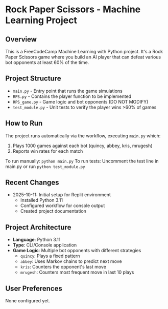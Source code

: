 # Rock Paper Scissors - Machine Learning Project

## Overview
This is a FreeCodeCamp Machine Learning with Python project. It's a Rock Paper Scissors game where you build an AI player that can defeat various bot opponents at least 60% of the time.

## Project Structure
- `main.py` - Entry point that runs the game simulations
- `RPS.py` - Contains the player function to be implemented
- `RPS_game.py` - Game logic and bot opponents (DO NOT MODIFY)
- `test_module.py` - Unit tests to verify the player wins >60% of games

## How to Run
The project runs automatically via the workflow, executing `main.py` which:
1. Plays 1000 games against each bot (quincy, abbey, kris, mrugesh)
2. Reports win rates for each match

To run manually: `python main.py`
To run tests: Uncomment the test line in main.py or run `python test_module.py`

## Recent Changes
- 2025-10-11: Initial setup for Replit environment
  - Installed Python 3.11
  - Configured workflow for console output
  - Created project documentation

## Project Architecture
- **Language**: Python 3.11
- **Type**: CLI/Console application
- **Game Logic**: Multiple bot opponents with different strategies
  - `quincy`: Plays a fixed pattern
  - `abbey`: Uses Markov chains to predict next move
  - `kris`: Counters the opponent's last move
  - `mrugesh`: Counters most frequent move in last 10 plays

## User Preferences
None configured yet.
